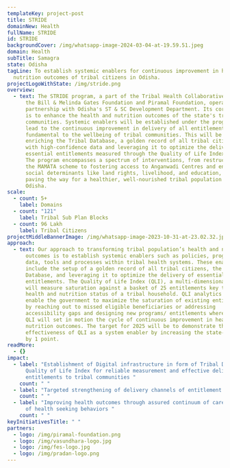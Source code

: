 ```yaml
---
templateKey: project-post
title: STRIDE
domainNew: Health
fullName: STRIDE
id: STRIDE
backgroundCover: /img/whatsapp-image-2024-03-04-at-19.59.51.jpeg
domain: Health
subTitle: Samagra
state: Odisha
tagLine: To establish systemic enablers for continuous improvement in health and
  nutrition outcomes of tribal citizens in Odisha.
projectLogoWithState: /img/stride.png
overview:
  - text: The STRIDE program, a part of the Tribal Health Collaborative initiated by
      the Bill & Melinda Gates Foundation and Piramal Foundation, operates in
      partnership with Odisha's ST & SC Development Department. Its core mission
      is to enhance the health and nutrition outcomes of the state's tribal
      communities. Systemic enablers will be established under the program that
      lead to the continuous improvement in delivery of all entitlements
      fundamental to the wellbeing of tribal communities. This will be done by
      enriching the Tribal Database, a golden record of all tribal citizens,
      with high-confidence data and leveraging it to optimize the delivery of
      essential entitlements measured through the Quality of Life Index (QLI).
      The program encompasses a spectrum of interventions, from restructuring
      the MAMATA scheme to fostering access to Anganwadi Centres and enhancing
      social determinants like land rights, livelihood, and education, thereby
      paving the way for a healthier, well-nourished tribal population in
      Odisha.
scale:
  - count: 5+
    label: Domains
  - count: "121"
    label: Tribal Sub Plan Blocks
  - count: 96 Lakh
    label: Tribal Citizens
projectMiddleBannerImage: /img/whatsapp-image-2023-10-31-at-23.02.32.jpeg
approach:
  - text: Our approach to transforming tribal population’s health and nutrition
      outcomes is to establish systemic enablers such as policies, programs,
      data, tools and processes within tribal health systems. These enablers
      include the setup of a golden record of all tribal citizens, the Tribal
      Database, and leveraging it to optimize the delivery of essential
      entitlements. The Quality of Life Index (QLI), a multi-dimensional index,
      will measure saturation against a basket of 25 entitlements key to the
      health and nutrition status of a tribal household. QLI analytics will
      enable the government to maximize the saturation of existing entitlements
      by reaching out to missed eligible beneficiaries or addressing
      accessibility gaps and designing new programs/ entitlements where needed.
      QLI will set in motion the cycle of continuous improvement in health and
      nutrition outcomes. The target for 2025 will be to demonstrate the
      effectiveness of QLI as a system enabler by increasing the state-level QLI
      by 1 point.
readMore:
  - {}
impact:
  - label: "Establishment of Digital infrastructure in form of Tribal Database and
      Quality of Life Index for reliable measurement and effective delivery of
      entitlements to tribal communities "
    count: " "
  - label: "Targeted strengthening of delivery channels of entitlement delivery "
    count: " "
  - label: "Improving health outcomes through assured continuum of care & promotion
      of health seeking behaviors "
    count: " "
keyInitiativesTitle: " "
partners:
  - logo: /img/piramal-foundation.png
  - logo: /img/vasundhara-logo.jpg
  - logo: /img/fes-logo.jpg
  - logo: /img/pradan-logo.png
---
```

